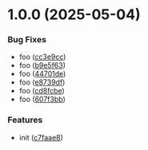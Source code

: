 # 1.0.0 (2025-05-04)


### Bug Fixes

* foo ([cc3e9cc](https://github.com/dword-design/base-config-playwright/commit/cc3e9cce4f5dc81ab093e0ba89b16fd5a921b951))
* foo ([b9e5f63](https://github.com/dword-design/base-config-playwright/commit/b9e5f630949aee4152daa2b1f372cf2ba7d6be51))
* foo ([44701de](https://github.com/dword-design/base-config-playwright/commit/44701de328075b0e687fe88edf4f5ec2c6cf0255))
* foo ([e8739df](https://github.com/dword-design/base-config-playwright/commit/e8739df708146c6b689e3c568bb6d25381bfb0be))
* foo ([cd8fcbe](https://github.com/dword-design/base-config-playwright/commit/cd8fcbe2f3a7e968d1f54c9589e43dd4d503aae7))
* foo ([607f3bb](https://github.com/dword-design/base-config-playwright/commit/607f3bb8a1ec95d7c2fcbc389a09e9aca799d383))


### Features

* init ([c7faae8](https://github.com/dword-design/base-config-playwright/commit/c7faae8de3ff149285c7f3d9d0f701acb3b92f56))
